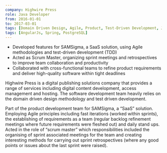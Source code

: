 ```yaml
---
company: Highwire Press
role: Java Developer
from: 2016-01-01
to: 2017-03-01
tags: [Domain Driven Design, Agile, Product, Test-Driven Development, JWT]
tags: [AngularJs, Spring, PostgreSQL]
---
```


- Developed features for SAMSigma, a SaaS solution, using Agile methodologies and test-driven development (TDD)
- Acted as Scrum Master, organizing sprint meetings and retrospectives to improve team collaboration and productivity
- Collaborated with cross-functional teams to refine product requirements and deliver high-quality software within tight deadlines

<!--content-->

Highwire Press is a digital publishing solutions company that provides a range of services including digital content development, access management and hosting. The software development team heavily relies on the domain driven design methodology and test driven development.

Part of the product development team for SAMSigma, a “SaaS” solution. Employing Agile principles including fast iterations (worked within sprints), the establishing of requirements as a team (regular backlog refinement meetings where future requirements were fleshed out) and daily stand ups. Acted in the role of “scrum master” which responsibilities included the organising of sprint associated meetings for the team and creating interesting methods for carrying out sprint retrospectives (where any good points or issues about the last sprint were raised). 
